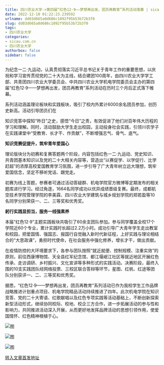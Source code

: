 ```yaml
---
title: 四川农业大学->第四届“红色12·9——梦想再出发，团员再教育”系列活动落幕 | sicau.com.cn
date: 2022-12-10 01:22:23.239592
urlname: dd03d665a0d686c1092f95b53b72b3f0
slug: dd03d665a0d686c1092f95b53b72b3f0
tags: 
- 四川农业大学
categories:
- sicau.com.cn
- 四川农业大学
authorbox: false
sidebar: false
---
```

为纪念一二·九运动，认真贯彻落实习近平总书记关于青年工作的重要思想，以庆祝和学习宣传贯彻党的二十大为主线，结合建团100周年，由四川农业大学学工部、共青团四川农业大学委员会、中共四川农业大学机电学院委员会主办的第四届“红色12·9——梦想再出发，团员再教育”系列活动在历时三个月后正式落下帷幕。  

系列活动涵盖理论板块和实践板块，吸引了校内外累计6000余名团员参加，创历史新高。活动引导团员们在
<!--more-->
知识竞答中探知“昨日”之史，感悟“今日”之责，有效促进了他们对百年伟大历程的学习和理解。同时，活动鼓励大学生走出校园，主动投身社会实践，引领川农学子在实践课堂中“受教育、长才干、作贡献”，不断增强志气、骨气、底气。

**知识竞赛促提升，筑牢青年爱国心**

理论版块分为初赛和复赛答题两个阶段，内容包括红色一二·九运动、党史知识、共青团基本知识以及党的二十大相关内容等，营造出“以赛促学、以学促行、比学赶超”的浓厚高校爱国教育学习氛围，进一步引导了广大青年树立远大理想，筑牢爱国信念，坚定不移听党话、跟党走。

初赛为线上答题，参赛者可通过活动答疑群、机电学院官方微博等定期发布的相关题库进行学习。经过角逐，1664名同学成功以优异成绩晋级复赛。最终，成都航空技术学院管理学院的李美霖、四川农业大学建筑与城乡规划学院的郑若盈等10名同学分别荣获一、二、三等奖和优秀奖。

**躬行实践显担当，服务一线强素养**

本届“红色12·9”主题实践板块共吸引了60余支团队参加。参与同学覆盖全校17个学院近60个专业，累计实践时长超过2.2万小时。成功引导广大青年学生走出教室和校园，把爱国情、强国志、报国行自觉融入新时代新征程，上好实践与理论相结合的“大思政课”，勇担时代使命，在社会服务中强化修养，增长才干，做出贡献。

在疫情防控的大环境要求下，各参与团队按照“就近就便、控制规模、注重实效”的原则，前往西康博物馆、天全县红军纪念馆、都江堰岷江社区等就近地区开展红色传承、走访调研、乡村振兴、文化宣讲等多种形式的实践活动。决赛阶段，最终入围的10支实践团队经网络投票、三校区联合答辩等环节，星图、红帆、红途等团队分别获评一、二、三等奖和优秀奖。

据悉，“红色12·9——梦想再出发，团员再教育”系列活动已作为我校学生工作品牌战略推进计划重点项目、机电学院精品活动持续推进了四年。此次机电学院在知识竞答、党的二十大寄语、红歌献唱以及红色专项实践等活动基础上，不断创新探索新型活动形式，继续协同校际、校地、校企三方合作，进一步拓展活动的参与性和影响力，共同推进活动深入开展，从而更好地发挥品牌活动的思想引领作用，使爱国情怀、红色精神根植于心。

![图](https://news.sicau.edu.cn/__local/9/0F/62/CE3F3435E0CB3E0CE0B683491B5_83D71041_3417A6.png)

![图](https://news.sicau.edu.cn/__local/C/F1/9E/2885F0FDDB0B0630E0E70109FDD_FF79A3DA_1AE609.png)

![图](https://news.sicau.edu.cn/__local/8/A0/B4/EB5C750D7FC95D798F6A7632A8F_E01A31C6_3532BB.png)

[转入文章首发地址](https://news.sicau.edu.cn/info/1078/70508.htm)